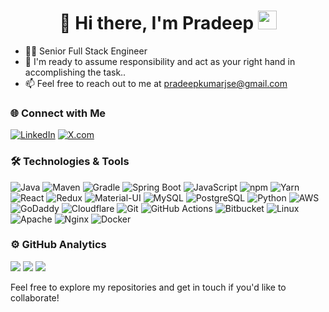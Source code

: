 <h1 align="center">👋 Hi there, I'm Pradeep <img src="assets/hi.gif" width="30px"></h1>

<ul>
  <li>👨‍💻 Senior Full Stack Engineer</li>
  <li>💬 I'm ready to assume responsibility and act as your right hand in accomplishing the task..</li>
  <li>📫 Feel free to reach out to me at <a href="mailto:pradeepkumarjse@gmail.com">pradeepkumarjse@gmail.com</a></li>
</ul>

### 🌐 Connect with Me

[![LinkedIn](https://img.shields.io/badge/-LinkedIn-333333?style=flat&logo=linkedin&logoColor=0A66C2)](https://www.linkedin.com/in/pradeepkumarjse/)
[![X.com](https://img.shields.io/badge/X.com-black?style=flat&logo=xing)](https://x.com/pradeepkumarjse)

### 🛠️ Technologies & Tools

![Java](https://img.shields.io/badge/-Java-FFFFFF?style=flat&logo=openjdk&logoColor=red)
![Maven](https://img.shields.io/badge/-Maven-FFFFFF?style=flat&logo=apache-maven&logoColor=red)
![Gradle](https://img.shields.io/badge/-Gradle-FFFFFF?style=flat&logo=gradle&logoColor=white)
![Spring Boot](https://img.shields.io/badge/-Spring%20Boot-FFFFFF?style=flat&logo=spring-boot) 
![JavaScript](https://img.shields.io/badge/-JavaScript-FFFFFF?style=flat&logo=javascript)
![npm](https://img.shields.io/badge/-NPM-FFFFFF?style=flat&logo=npm&logoColor=red)
![Yarn](https://img.shields.io/badge/-YARN-FFFFFF?style=flat&logo=yarn&logoColor=blue)
![React](https://img.shields.io/badge/-React-FFFFFF?style=flat&logo=react) 
![Redux](https://img.shields.io/badge/-redux-FFFFFF?style=flat&logo=redux&logoColor=blue)
![Material-UI](https://img.shields.io/badge/-Material--UI-333333?style=flat&logo=mui&logoColor=blue)
![MySQL](https://img.shields.io/badge/-MySQL-FFFFFF?style=flat&logo=mysql&logoColor=4479A1)
![PostgreSQL](https://img.shields.io/badge/-PostgreSQL-FFFFFF?style=flat&logo=postgresql&logoColor=336791)
![Python](https://img.shields.io/badge/-Python-FFFFFF?style=flat&logo=python) 
![AWS](https://img.shields.io/badge/-AWS-FFFFFF?style=flat&logo=amazon-web-services&logoColor=FF9900)
![GoDaddy](https://img.shields.io/badge/-GoDaddy-FFFFFF?style=flat&logo=godaddy&logoColor=7DBD00)
![Cloudflare](https://img.shields.io/badge/-Cloudflare-FFFFFF?style=flat&logo=cloudflare&logoColor=F38020)
![Git](https://img.shields.io/badge/-Git-FFFFFF?style=flat&logo=git) 
![GitHub Actions](https://img.shields.io/badge/-GitHub%20Actions-FFFFFF?style=flat&logo=github-actions&logoColor=2088FF)
![Bitbucket](https://img.shields.io/badge/-Bitbucket-FFFFFF?style=flat&logo=bitbucket&logoColor=0052CC)
![Linux](https://img.shields.io/badge/-Linux-FFFFFF?style=flat&logo=linux&logoColor=FCC624)
![Apache](https://img.shields.io/badge/-Apache-FFFFFF?style=flat&logo=apache&logoColor=D22128)
![Nginx](https://img.shields.io/badge/-Nginx-FFFFFF?style=flat&logo=nginx&logoColor=009639)
![Docker](https://img.shields.io/badge/-Docker-FFFFFF?style=flat&logo=docker) 

<h3>⚙️ GitHub Analytics</h3>
<p>
  <img src="https://github-readme-stats.vercel.app/api?username=pradeepkumarjse&show_icons=true&theme=gotham&hide_border=1&count_private=true" />
  <img src="https://github-readme-streak-stats.herokuapp.com/?user=pradeepkumarjse&theme=gotham&hide_border=true&date_format=M%20j%5B%2C%20Y%5D&fire=DD2727" />
  <img src="https://github-profile-trophy.vercel.app/?username=pradeepkumarjse&theme=darkhub&no-bg=true&no-frame=true&row=1&column=6" />
</p>

Feel free to explore my repositories and get in touch if you'd like to collaborate!
